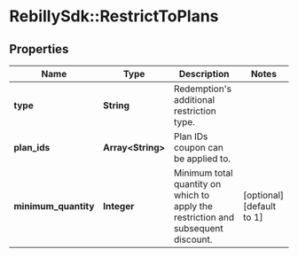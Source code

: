# RebillySdk::RestrictToPlans

## Properties
Name | Type | Description | Notes
------------ | ------------- | ------------- | -------------
**type** | **String** | Redemption&#x27;s additional restriction type. | 
**plan_ids** | **Array&lt;String&gt;** | Plan IDs coupon can be applied to. | 
**minimum_quantity** | **Integer** | Minimum total quantity on which to apply the restriction and subsequent discount. | [optional] [default to 1]

